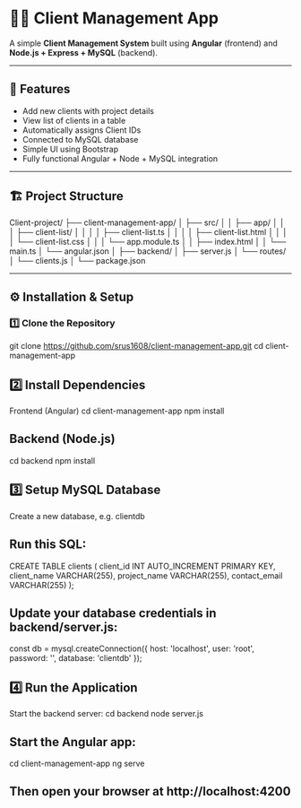 # 🧑‍💼 Client Management App

A simple **Client Management System** built using **Angular** (frontend) and **Node.js + Express + MySQL** (backend).

---

## 🚀 Features

- Add new clients with project details
- View list of clients in a table
- Automatically assigns Client IDs
- Connected to MySQL database
- Simple UI using Bootstrap
- Fully functional Angular + Node + MySQL integration

---

## 🏗️ Project Structure

Client-project/
├── client-management-app/
│ ├── src/
│ │ ├── app/
│ │ │ ├── client-list/
│ │ │ │ ├── client-list.ts
│ │ │ │ ├── client-list.html
│ │ │ │ └── client-list.css
│ │ │ └── app.module.ts
│ │ ├── index.html
│ │ └── main.ts
│ └── angular.json
│
├── backend/
│ ├── server.js
│ └── routes/
│ └── clients.js
│
└── package.json


---

## ⚙️ Installation & Setup

### 1️⃣ Clone the Repository

git clone https://github.com/srus1608/client-management-app.git
cd client-management-app

## 2️⃣ Install Dependencies
Frontend (Angular)
cd client-management-app
npm install

## Backend (Node.js)
cd backend
npm install

## 3️⃣ Setup MySQL Database

Create a new database, e.g. clientdb

## Run this SQL:

CREATE TABLE clients (
  client_id INT AUTO_INCREMENT PRIMARY KEY,
  client_name VARCHAR(255),
  project_name VARCHAR(255),
  contact_email VARCHAR(255)
);


## Update your database credentials in backend/server.js:

const db = mysql.createConnection({
  host: 'localhost',
  user: 'root',
  password: '',
  database: 'clientdb'
});

## 4️⃣ Run the Application
Start the backend server:
cd backend
node server.js

## Start the Angular app:
cd client-management-app
ng serve


## Then open your browser at http://localhost:4200
